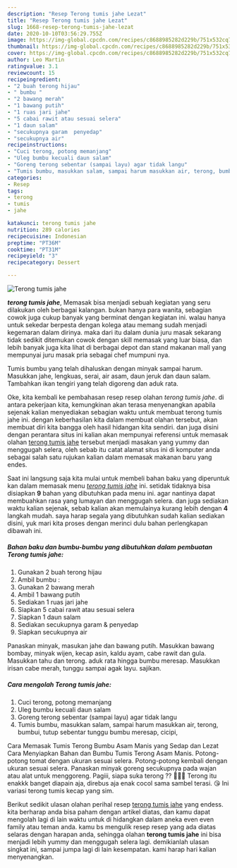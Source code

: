 ```yaml
---
description: "Resep Terong tumis jahe Lezat"
title: "Resep Terong tumis jahe Lezat"
slug: 1668-resep-terong-tumis-jahe-lezat
date: 2020-10-10T03:56:29.755Z
image: https://img-global.cpcdn.com/recipes/c8688985282d229b/751x532cq70/terong-tumis-jahe-foto-resep-utama.jpg
thumbnail: https://img-global.cpcdn.com/recipes/c8688985282d229b/751x532cq70/terong-tumis-jahe-foto-resep-utama.jpg
cover: https://img-global.cpcdn.com/recipes/c8688985282d229b/751x532cq70/terong-tumis-jahe-foto-resep-utama.jpg
author: Leo Martin
ratingvalue: 3.1
reviewcount: 15
recipeingredient:
- "2 buah terong hijau"
- " bumbu "
- "2 bawang merah"
- "1 bawang putih"
- "1 ruas jari jahe"
- "5 cabai rawit atau sesuai selera"
- "1 daun salam"
- "secukupnya garam  penyedap"
- "secukupnya air"
recipeinstructions:
- "Cuci terong, potong memanjang"
- "Uleg bumbu kecuali daun salam"
- "Goreng terong sebentar (sampai layu) agar tidak langu"
- "Tumis bumbu, masukkan salam, sampai harum masukkan air, terong, bumbui, tutup sebentar tunggu bumbu meresap, cicipi,"
categories:
- Resep
tags:
- terong
- tumis
- jahe

katakunci: terong tumis jahe 
nutrition: 289 calories
recipecuisine: Indonesian
preptime: "PT36M"
cooktime: "PT31M"
recipeyield: "3"
recipecategory: Dessert

---
```



![Terong tumis jahe](https://img-global.cpcdn.com/recipes/c8688985282d229b/751x532cq70/terong-tumis-jahe-foto-resep-utama.jpg)

<b><i>terong tumis jahe</i></b>, Memasak bisa menjadi sebuah kegiatan yang seru dilakukan oleh berbagai kalangan. bukan hanya para wanita, sebagian cowok juga cukup banyak yang berminat dengan kegiatan ini. walau hanya untuk sekedar berpesta dengan kolega atau memang sudah menjadi kegemaran dalam dirinya. maka dari itu dalam dunia juru masak sekarang tidak sedikit ditemukan cowok dengan skill memasak yang luar biasa, dan lebih banyak juga kita lihat di berbagai depot dan stand makanan mall yang mempunyai juru masak pria sebagai chef mumpuni nya.

Tumis bumbu yang telah dihaluskan dengan minyak sampai harum. Masukkan jahe, lengkuas, serai, air asam, daun jeruk dan daun salam. Tambahkan ikan tengiri yang telah digoreng dan aduk rata.

Oke, kita kembali ke pembahasan resep resep olahan <i>terong tumis jahe</i>. di antara pekerjaan kita, kemungkinan akan terasa menyenangkan apabila sejenak kalian menyediakan sebagian waktu untuk membuat terong tumis jahe ini. dengan keberhasilan kita dalam membuat olahan tersebut, akan membuat diri kita bangga oleh hasil hidangan kita sendiri. dan juga disini dengan perantara situs ini kalian akan mempunyai referensi untuk memasak olahan <u>terong tumis jahe</u> tersebut menjadi masakan yang yummy dan menggugah selera, oleh sebab itu catat alamat situs ini di komputer anda sebagai salah satu rujukan kalian dalam memasak makanan baru yang endes.


Saat ini langsung saja kita mulai untuk membeli bahan baku yang diperuntuk kan dalam memasak menu <u><i>terong tumis jahe</i></u> ini. setidak tidaknya bisa disiapkan <b>9</b> bahan yang dibutuhkan pada menu ini. agar nantinya dapat membuahkan rasa yang lumayan dan menggugah selera. dan juga sediakan waktu kalian sejenak, sebab kalian akan memulainya kurang lebih dengan <b>4</b> langkah mudah. saya harap segala yang dibutuhkan sudah kalian sediakan disini, yuk mari kita proses dengan merinci dulu bahan perlengkapan dibawah ini.

<!--inarticleads1-->

##### Bahan baku dan bumbu-bumbu yang dibutuhkan dalam pembuatan Terong tumis jahe:

1. Gunakan 2 buah terong hijau
1. Ambil  bumbu :
1. Gunakan 2 bawang merah
1. Ambil 1 bawang putih
1. Sediakan 1 ruas jari jahe
1. Siapkan 5 cabai rawit atau sesuai selera
1. Siapkan 1 daun salam
1. Sediakan secukupnya garam &amp; penyedap
1. Siapkan secukupnya air


Panaskan minyak, masukan jahe dan bawang putih. Masukkan bawang bombay, minyak wijen, kecap asin, kaldu ayam, cabe rawit dan gula. Masukkan tahu dan terong. aduk rata hingga bumbu meresap. Masukkan irisan cabe merah, tunggu sampai agak layu. sajikan. 

<!--inarticleads2-->

##### Cara mengolah Terong tumis jahe:

1. Cuci terong, potong memanjang
1. Uleg bumbu kecuali daun salam
1. Goreng terong sebentar (sampai layu) agar tidak langu
1. Tumis bumbu, masukkan salam, sampai harum masukkan air, terong, bumbui, tutup sebentar tunggu bumbu meresap, cicipi,


Cara Memasak Tumis Terong Bumbu Asam Manis yang Sedap dan Lezat Cara Menyiapkan Bahan dan Bumbu Tumis Terong Asam Manis. Potong-potong tomat dengan ukuran sesuai selera. Potong-potong kembali dengan ukuran sesuai selera. Panaskan minyak goreng secukupnya pada wajan atau alat untuk menggoreng. Pagiii, siapa suka terong ?? 🙋🏼‍♀️ Terong itu enakkk banget diapain aja, direbus aja enak cocol sama sambel terasi. 😘 Ini variasi terong tumis kecap yang sim. 

Berikut sedikit ulasan olahan perihal resep <u>terong tumis jahe</u> yang endess. kita berharap anda bisa paham dengan artikel diatas, dan kamu dapat mengolah lagi di lain waktu untuk di hidangkan dalam aneka even even family atau teman anda. kamu bs mengulik resep resep yang ada diatas selaras dengan harapan anda, sehingga olahan <b>terong tumis jahe</b> ini bisa menjadi lebih yummy dan menggugah selera lagi. demikianlah ulasan singkat ini, sampai jumpa lagi di lain kesempatan. kami harap hari kalian menyenangkan.
